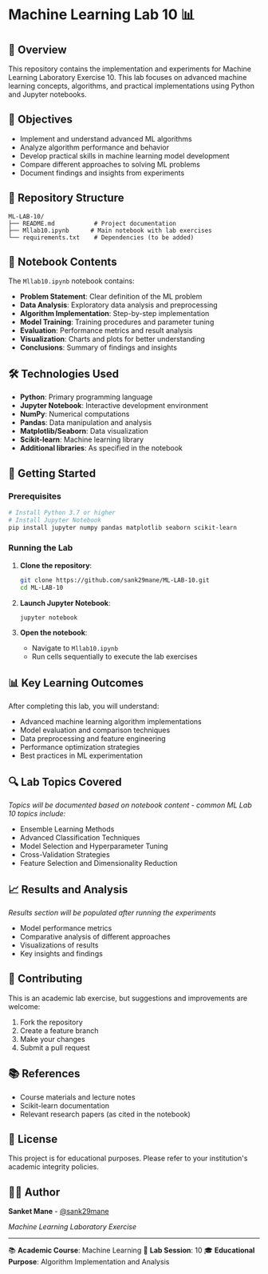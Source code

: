 # Machine Learning Lab 10 📊

## 📖 Overview

This repository contains the implementation and experiments for Machine Learning Laboratory Exercise 10. This lab focuses on advanced machine learning concepts, algorithms, and practical implementations using Python and Jupyter notebooks.

## 🎯 Objectives

- Implement and understand advanced ML algorithms
- Analyze algorithm performance and behavior
- Develop practical skills in machine learning model development
- Compare different approaches to solving ML problems
- Document findings and insights from experiments

## 📁 Repository Structure

```
ML-LAB-10/
├── README.md           # Project documentation
├── Mllab10.ipynb      # Main notebook with lab exercises
└── requirements.txt    # Dependencies (to be added)
```

## 📓 Notebook Contents

The `Mllab10.ipynb` notebook contains:

- **Problem Statement**: Clear definition of the ML problem
- **Data Analysis**: Exploratory data analysis and preprocessing
- **Algorithm Implementation**: Step-by-step implementation
- **Model Training**: Training procedures and parameter tuning
- **Evaluation**: Performance metrics and result analysis
- **Visualization**: Charts and plots for better understanding
- **Conclusions**: Summary of findings and insights

## 🛠️ Technologies Used

- **Python**: Primary programming language
- **Jupyter Notebook**: Interactive development environment
- **NumPy**: Numerical computations
- **Pandas**: Data manipulation and analysis
- **Matplotlib/Seaborn**: Data visualization
- **Scikit-learn**: Machine learning library
- **Additional libraries**: As specified in the notebook

## 🚀 Getting Started

### Prerequisites

```bash
# Install Python 3.7 or higher
# Install Jupyter Notebook
pip install jupyter numpy pandas matplotlib seaborn scikit-learn
```

### Running the Lab

1. **Clone the repository**:
   ```bash
   git clone https://github.com/sank29mane/ML-LAB-10.git
   cd ML-LAB-10
   ```

2. **Launch Jupyter Notebook**:
   ```bash
   jupyter notebook
   ```

3. **Open the notebook**:
   - Navigate to `Mllab10.ipynb`
   - Run cells sequentially to execute the lab exercises

## 📊 Key Learning Outcomes

After completing this lab, you will understand:

- Advanced machine learning algorithm implementations
- Model evaluation and comparison techniques
- Data preprocessing and feature engineering
- Performance optimization strategies
- Best practices in ML experimentation

## 🔍 Lab Topics Covered

*Topics will be documented based on notebook content - common ML Lab 10 topics include:*

- Ensemble Learning Methods
- Advanced Classification Techniques
- Model Selection and Hyperparameter Tuning
- Cross-Validation Strategies
- Feature Selection and Dimensionality Reduction

## 📈 Results and Analysis

*Results section will be populated after running the experiments*

- Model performance metrics
- Comparative analysis of different approaches
- Visualizations of results
- Key insights and findings

## 🤝 Contributing

This is an academic lab exercise, but suggestions and improvements are welcome:

1. Fork the repository
2. Create a feature branch
3. Make your changes
4. Submit a pull request

## 📚 References

- Course materials and lecture notes
- Scikit-learn documentation
- Relevant research papers (as cited in the notebook)

## 📄 License

This project is for educational purposes. Please refer to your institution's academic integrity policies.

## 👨‍💻 Author

**Sanket Mane** - [@sank29mane](https://github.com/sank29mane)

*Machine Learning Laboratory Exercise*

---

📚 **Academic Course**: Machine Learning
📅 **Lab Session**: 10
🎓 **Educational Purpose**: Algorithm Implementation and Analysis